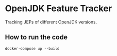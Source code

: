 # OpenJDK Feature Tracker
Tracking JEPs of different OpenJDK versions.

## How to run the code

```shell
docker-compose up --build
```